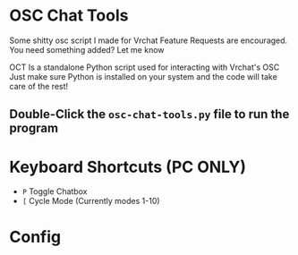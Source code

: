 # OSC Chat Tools 
Some shitty osc script I made for Vrchat
Feature Requests are encouraged. You need something added? Let me know

OCT Is a standalone Python script used for interacting with Vrchat's OSC
Just make sure Python is installed on your system and the code will take care of the rest!

## Double-Click the `osc-chat-tools.py` file to run the program

# Keyboard Shortcuts (PC ONLY)
- `P` Toggle Chatbox
- `[` Cycle Mode (Currently modes 1-10)

# Config 

